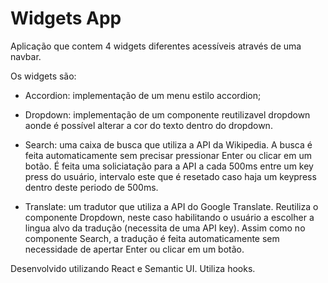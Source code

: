 # Widgets App

Aplicação que contem 4 widgets diferentes acessíveis através de uma navbar.

Os widgets são:

- Accordion: implementação de um menu estilo accordion;

- Dropdown: implementação de um componente reutilizavel dropdown aonde é possível alterar a cor do texto dentro do dropdown.

- Search: uma caixa de busca que utiliza a API da Wikipedia. A busca é feita automaticamente sem precisar pressionar Enter ou clicar em um botão. É feita uma soliciatação para a API a cada 500ms entre um key press do usuário, intervalo este que é resetado caso haja um keypress dentro deste periodo de 500ms.

- Translate: um tradutor que utiliza a API do Google Translate. Reutiliza o componente Dropdown, neste caso habilitando o usuário a escolher a lingua alvo da tradução (necessita de uma API key). Assim como no componente Search, a tradução é feita automaticamente sem necessidade de apertar Enter ou clicar em um botão.

Desenvolvido utilizando React e Semantic UI. Utiliza hooks.
